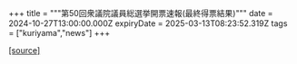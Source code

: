 +++
title = """第50回衆議院議員総選挙開票速報(最終得票結果)"""
date = 2024-10-27T13:00:00.000Z
expiryDate = 2025-03-13T08:23:52.319Z
tags = ["kuriyama","news"]
+++


[[source]](https://www.town.kuriyama.hokkaido.jp/soshiki/15/29267.html)
